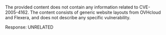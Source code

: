 The provided content does not contain any information related to CVE-2005-4162. The content consists of generic website layouts from OVHcloud and Flexera, and does not describe any specific vulnerability.

Response: UNRELATED